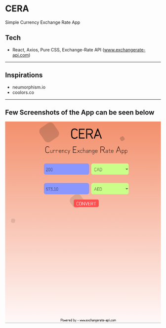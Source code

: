 # CERA
Simple Currency Exchange Rate App

## Tech
- React, Axios, Pure CSS, Exchange-Rate API (www.exchangerate-api.com)
------
## Inspirations
- neumorphism.io
- coolors.co

------
## Few Screenshots of the App can be seen below
![1](https://github.com/pandyama/CERA/blob/master/s1.PNG)
